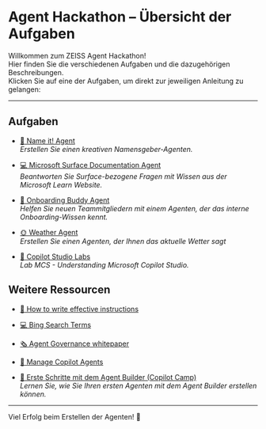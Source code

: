 # Agent Hackathon – Übersicht der Aufgaben

Willkommen zum ZEISS Agent Hackathon!  
Hier finden Sie die verschiedenen Aufgaben und die dazugehörigen Beschreibungen.  
Klicken Sie auf eine der Aufgaben, um direkt zur jeweiligen Anleitung zu gelangen:

---

## Aufgaben  

- [🧠 Name it! Agent](https://github.com/Agent-Hackathon-2025/Hackathon2804/blob/main/Name-it-Agent/Name-it-Agent.md)  
  *Erstellen Sie einen kreativen Namensgeber-Agenten.*

- [💻 Microsoft Surface Documentation Agent](https://github.com/Agent-Hackathon-2025/Hackathon2804/blob/main/Surface-Documentation-Agent/Surface-Documentation-Agent.md)  
  *Beantworten Sie Surface-bezogene Fragen mit Wissen aus der Microsoft Learn Website.*

- [👥 Onboarding Buddy Agent](https://github.com/Agent-Hackathon-2025/Hackathon2804/blob/main/Onboarding-Assistant-Agent/Onboarding-Assistant-Agent.md)  
  *Helfen Sie neuen Teammitgliedern mit einem Agenten, der das interne Onboarding-Wissen kennt.*

- [🌞 Weather Agent](https://github.com/Agent-Hackathon-2025/hackathon_1310/blob/main/Weather%20agent/weather_actions.md)  
    *Erstellen Sie einen Agenten, der Ihnen das aktuelle Wetter sagt*

- [🧪 Copilot Studio Labs](https://microsoft.github.io/copilot-camp/pages/make/copilot-studio/)  
  *Lab MCS - Understanding Microsoft Copilot Studio.*



## Weitere Ressourcen  

- [🧠 How to write effective instructions](https://learn.microsoft.com/en-us/microsoft-365-copilot/extensibility/declarative-agent-instructions)  
- [💻 Bing Search Terms](https://github.com/Agent-Hackathon-2025/hackathon_1310/blob/main/Bing%20Search%20Terms/Bing_search_terms.md)  
- [🗞️ Agent Governance whitepaper](https://adoption.microsoft.com/files/copilot-studio/Agent-governance-whitepaper.pdf)  
- [🧰 Manage Copilot Agents](https://learn.microsoft.com/en-us/microsoft-365/admin/manage/manage-copilot-agents-integrated-apps?view=o365-worldwide)  

  
- [🚀 Erste Schritte mit dem Agent Builder (Copilot Camp)](https://microsoft.github.io/copilot-camp/pages/make/agent-builder/01-first-agent/)  
  *Lernen Sie, wie Sie Ihren ersten Agenten mit dem Agent Builder erstellen können.*

---

Viel Erfolg beim Erstellen der Agenten! 🚀
